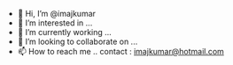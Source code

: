 - 👋 Hi, I’m @imajkumar
- 👀 I’m interested in ...
- 🌱 I’m currently working  ...
- 💞️ I’m looking to collaborate on ...
- 📫 How to reach me .. contact : imajkumar@hotmail.com

<!---
imajkumar/imajkumar is a ✨ special ✨ repository because its `README.md` (this file) appears on your GitHub profile.
You can click the Preview link to take a look at your changes.
--->
